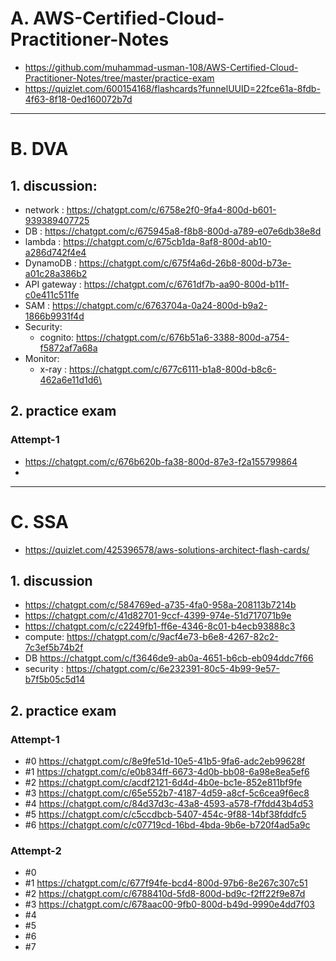 # A. AWS-Certified-Cloud-Practitioner-Notes
- https://github.com/muhammad-usman-108/AWS-Certified-Cloud-Practitioner-Notes/tree/master/practice-exam
- https://quizlet.com/600154168/flashcards?funnelUUID=22fce61a-8fdb-4f63-8f18-0ed160072b7d

---
# B. DVA
## 1. discussion:
- network : https://chatgpt.com/c/6758e2f0-9fa4-800d-b601-939389407725
- DB : https://chatgpt.com/c/675945a8-f8b8-800d-a789-e07e6db38e8d
- lambda : https://chatgpt.com/c/675cb1da-8af8-800d-ab10-a286d742f4e4
- DynamoDB : https://chatgpt.com/c/675f4a6d-26b8-800d-b73e-a01c28a386b2
- API gateway : https://chatgpt.com/c/6761df7b-aa90-800d-b11f-c0e411c511fe
- SAM : https://chatgpt.com/c/6763704a-0a24-800d-b9a2-1866b9931f4d
- Security: 
  - cognito: https://chatgpt.com/c/676b51a6-3388-800d-a754-f5872af7a68a
- Monitor:
  - x-ray : https://chatgpt.com/c/677c6111-b1a8-800d-b8c6-462a6e11d1d6\

## 2. practice exam  
### Attempt-1
- https://chatgpt.com/c/676b620b-fa38-800d-87e3-f2a155799864
- 

---
# C. SSA
- https://quizlet.com/425396578/aws-solutions-architect-flash-cards/

## 1. discussion
- https://chatgpt.com/c/584769ed-a735-4fa0-958a-208113b7214b
- https://chatgpt.com/c/41d82701-9ccf-4399-974e-51d717071b9e
- https://chatgpt.com/c/c2249fb1-ff6e-4346-8c01-b4ecb93888c3
- compute: https://chatgpt.com/c/9acf4e73-b6e8-4267-82c2-7c3ef5b74b2f
- DB https://chatgpt.com/c/f3646de9-ab0a-4651-b6cb-eb094ddc7f66
- security : https://chatgpt.com/c/6e232391-80c5-4b99-9e57-b7f5b05c5d14


## 2. practice exam
### Attempt-1
- #0 https://chatgpt.com/c/8e9fe51d-10e5-41b5-9fa6-adc2eb99628f
- #1 https://chatgpt.com/c/e0b834ff-6673-4d0b-bb08-6a98e8ea5ef6
- #2 https://chatgpt.com/c/acdf2121-6d4d-4b0e-bc1e-852e811bf9fe
- #3 https://chatgpt.com/c/65e552b7-4187-4d59-a8cf-5c6cea9f6ec8
- #4 https://chatgpt.com/c/84d37d3c-43a8-4593-a578-f7fdd43b4d53
- #5 https://chatgpt.com/c/c5ccdbcb-5407-454c-9f88-14bf38fddfc5
- #6 https://chatgpt.com/c/c07719cd-16bd-4bda-9b6e-b720f4ad5a9c

### Attempt-2
- #0 
- #1 https://chatgpt.com/c/677f94fe-bcd4-800d-97b6-8e267c307c51
- #2 https://chatgpt.com/c/6788410d-5fd8-800d-bd9c-f2ff22f9e87d
- #3 https://chatgpt.com/c/678aac00-9fb0-800d-b49d-9990e4dd7f03
- #4 
- #5
- #6
- #7



